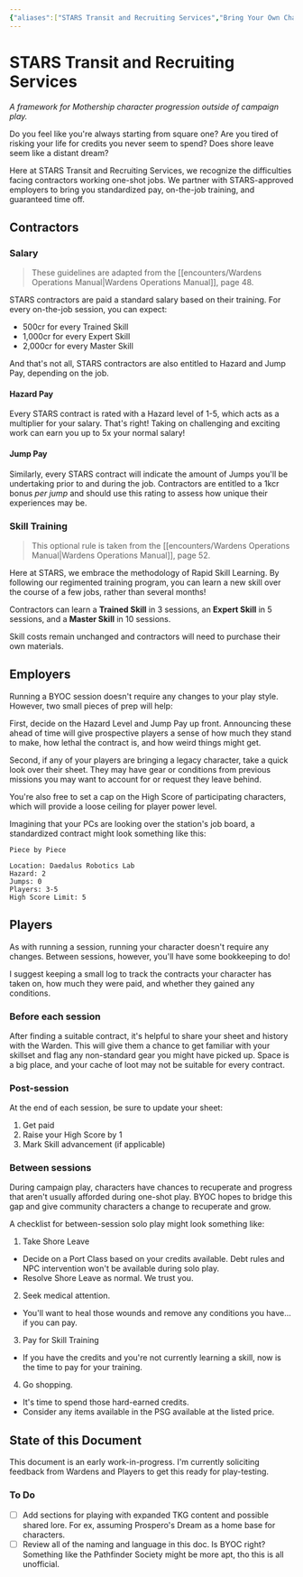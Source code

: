 ```yaml
---
{"aliases":["STARS Transit and Recruiting Services","Bring Your Own Character","BYOC"],"date-created":"2023-08-01T19:15","date-modified":"2023-08-15T18:24","dg-publish":true,"tags":["mosh"],"title":"STARS Transit and Recruiting Services","dg-path":"mothership/BYOC.md","permalink":"/mothership/byoc/","dgPassFrontmatter":true}
---
```



# STARS Transit and Recruiting Services

_A framework for Mothership character progression outside of campaign play._

Do you feel like you're always starting from square one? Are you tired of risking your life for credits you never seem to spend? Does shore leave seem like a distant dream?

Here at STARS Transit and Recruiting Services, we recognize the difficulties facing contractors working one-shot jobs. We partner with STARS-approved employers to bring you standardized pay, on-the-job training, and guaranteed time off.

## Contractors

### Salary

> These guidelines are adapted from the [[encounters/Wardens Operations Manual\|Wardens Operations Manual]], page 48.

STARS contractors are paid a standard salary based on their training. For every on-the-job session, you can expect:

- 500cr for every Trained Skill
- 1,000cr for every Expert Skill
- 2,000cr for every Master Skill

And that's not all, STARS contractors are also entitled to Hazard and Jump Pay, depending on the job. 

#### Hazard Pay

Every STARS contract is rated with a Hazard level of 1-5, which acts as a multiplier for your salary. That's right! Taking on challenging and exciting work can earn you up to 5x your normal salary!

#### Jump Pay

Similarly, every STARS contract will indicate the amount of Jumps you'll be undertaking prior to and during the job. Contractors are entitled to a 1kcr bonus _per jump_ and should use this rating to assess how unique their experiences may be.

### Skill Training

> This optional rule is taken from the [[encounters/Wardens Operations Manual\|Wardens Operations Manual]], page 52.

Here at STARS, we embrace the methodology of Rapid Skill Learning. By following our regimented training program, you can learn a new skill over the course of a few jobs, rather than several months!

Contractors can learn a **Trained Skill** in 3 sessions, an **Expert Skill** in 5 sessions, and a **Master Skill** in 10 sessions. 

Skill costs remain unchanged and contractors will need to purchase their own materials.

## Employers

Running a BYOC session doesn't require any changes to your play style. However, two small pieces of prep will help:

First, decide on the Hazard Level and Jump Pay up front. Announcing these ahead of time will give prospective players a sense of how much they stand to make, how lethal the contract is, and how weird things might get.

Second, if any of your players are bringing a legacy character, take a quick look over their sheet. They may have gear or conditions from previous missions you may want to account for or request they leave behind.

You're also free to set a cap on the High Score of participating characters, which will provide a loose ceiling for player power level.

Imagining that your PCs are looking over the station's job board, a standardized contract might look something like this:

```
Piece by Piece

Location: Daedalus Robotics Lab
Hazard: 2
Jumps: 0
Players: 3-5
High Score Limit: 5
```

## Players

As with running a session, running your character doesn't require any changes. Between sessions, however, you'll have some bookkeeping to do!

I suggest keeping a small log to track the contracts your character has taken on, how much they were paid, and whether they gained any conditions.

### Before each session

After finding a suitable contract, it's helpful to share your sheet and history with the Warden. This will give them a chance to get familiar with your skillset and flag any non-standard gear you might have picked up. Space is a big place, and your cache of loot may not be suitable for every contract.

### Post-session

At the end of each session, be sure to update your sheet:

1. Get paid
2. Raise your High Score by 1
3. Mark Skill advancement (if applicable)

### Between sessions

During campaign play, characters have chances to recuperate and progress that aren't usually afforded during one-shot play. BYOC hopes to bridge this gap and give community characters a change to recuperate and grow.

A checklist for between-session solo play might look something like:

1. Take Shore Leave
  - Decide on a Port Class based on your credits available. Debt rules and NPC intervention won't be available during solo play.
  - Resolve Shore Leave as normal. We trust you.
2. Seek medical attention.
  - You'll want to heal those wounds and remove any conditions you have... if you can pay.
3. Pay for Skill Training
  - If you have the credits and you're not currently learning a skill, now is the time to pay for your training.
4. Go shopping.
  - It's time to spend those hard-earned credits.
  - Consider any items available in the PSG available at the listed price.
  

## State of this Document

This document is an early work-in-progress. I'm currently soliciting feedback from Wardens and Players to get this ready for play-testing.

### To Do

- [ ] Add sections for playing with expanded TKG content and possible shared lore. For ex, assuming Prospero's Dream as a home base for characters.
- [ ] Review all of the naming and language in this doc. Is BYOC right? Something like the Pathfinder Society might be more apt, tho this is all unofficial.
